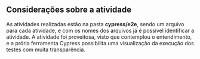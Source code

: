 ## Considerações sobre a atividade 

As atividades realizadas estão na pasta **cypress/e2e**, sendo um arquivo para cada atividade, e com os nomes dos arquivos já é possível identificar a atividade. A atividade foi proveitosa, visto que contemplou o entendimento, e a prória ferramenta Cypress possibilita uma visualização da execução dos testes com muita transparência.
